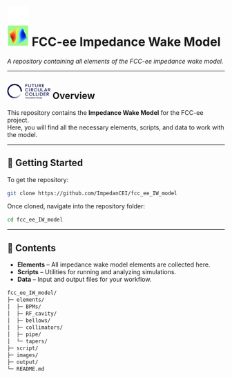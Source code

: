 # <img src="logo/cei_logo.png" alt="CEI Logo" width="50"/>  FCC-ee Impedance Wake Model 

*A repository containing all elements of the FCC-ee impedance wake model.*

---

## <img src="logo/fcc_png.png" alt="FCC-ee Logo" width="100"/>  Overview

This repository contains the **Impedance Wake Model** for the FCC-ee project.  
Here, you will find all the necessary elements, scripts, and data to work with the model.

---

## 🚀 Getting Started

To get the repository:

```bash
git clone https://github.com/ImpedanCEI/fcc_ee_IW_model
```

Once cloned, navigate into the repository folder:

```bash
cd fcc_ee_IW_model
```

---

## 📁 Contents

- **Elements** – All impedance wake model elements are collected here.
- **Scripts** – Utilities for running and analyzing simulations.
- **Data** – Input and output files for your workflow.

```
fcc_ee_IW_model/
├─ elements/
│  ├─ BPMs/
│  ├─ RF_cavity/
│  ├─ bellows/
│  ├─ collimators/
│  ├─ pipe/
│  └─ tapers/
├─ script/
├─ images/
├─ output/
└─ README.md
```
